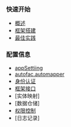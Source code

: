 ### 快速开始
* [概述](概述/SUMMARY.md)
* [框架搭建](/快速开始/框架搭建.md)
* [最佳实践](/快速开始/最佳实践.md)
### 配置信息
* [appSettiing](配置信息/appsetting.md)
* [autofac.automapper](配置信息/Config/AutoFac/autofac.automapper.md)
* [身份认证](身份认证/SUMMARY.md)
* [框架接口](框架接口/SUMMARY.md)
* [实体映射]
* [数据仓储]
* [权限控制](权限控制/SUMMARY.md)
* [日志记录]


